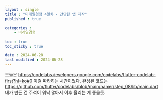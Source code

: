 ```yaml
---
layout : single
title : "미래일경험 4일차 - 간단한 앱 제작"
published : true

categories : 
    - 미래일경험
  
toc : true
toc_sticky : true

date : 2024-06-28
last modified : 2024-06-28
---
```


오늘은 https://codelabs.developers.google.com/codelabs/flutter-codelab-first?hl=ko#0 이걸 따라하는 시간이었다.
완성된 코드는 https://github.com/flutter/codelabs/blob/main/namer/step_08/lib/main.dart
내가 만든 건 주석이 워낙 많아서 이후 올리는 게 좋을듯.
